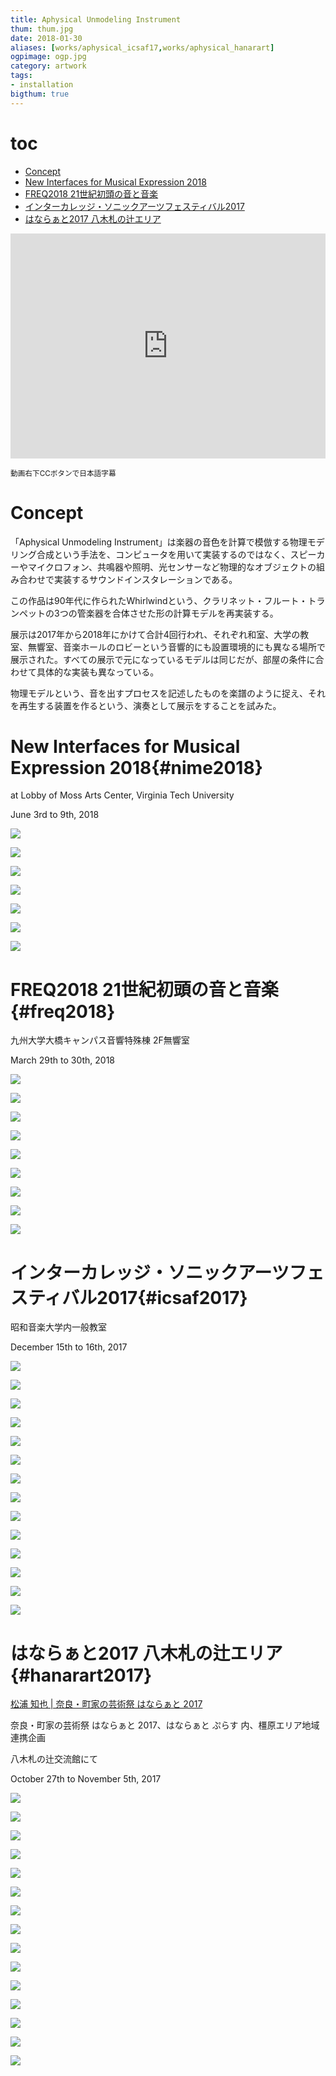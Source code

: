 ```yaml
---
title: Aphysical Unmodeling Instrument
thum: thum.jpg
date: 2018-01-30
aliases: [works/aphysical_icsaf17,works/aphysical_hanarart]
ogpimage: ogp.jpg
category: artwork
tags:
- installation
bigthum: true
---
```


# toc

- [Concept](#concept)
- [New Interfaces for Musical Expression 2018](#nime2018)
- [FREQ2018 21世紀初頭の音と音楽](#freq2018)
- [インターカレッジ・ソニックアーツフェスティバル2017](#icsaf2017)
- [はならぁと2017 八木札の辻エリア](#hanarart2017)

<iframe src="https://player.vimeo.com/video/253094723?color=ffffff" frameborder="0" webkitallowfullscreen mozallowfullscreen allowfullscreen style ="width:100%; min-height:360px; max-height:400px;"></iframe>

<small>動画右下CCボタンで日本語字幕</small>

# Concept

「Aphysical Unmodeling Instrument」は楽器の音色を計算で模倣する物理モデリング合成という手法を、コンピュータを用いて実装するのではなく、スピーカーやマイクロフォン、共鳴器や照明、光センサーなど物理的なオブジェクトの組み合わせで実装するサウンドインスタレーションである。

この作品は90年代に作られたWhirlwindという、クラリネット・フルート・トランペットの3つの管楽器を合体させた形の計算モデルを再実装する。

展示は2017年から2018年にかけて合計4回行われ、それぞれ和室、大学の教室、無響室、音楽ホールのロビーという音響的にも設置環境的にも異なる場所で展示された。すべての展示で元になっているモデルは同じだが、部屋の条件に合わせて具体的な実装も異なっている。

物理モデルという、音を出すプロセスを記述したものを楽譜のように捉え、それを再生する装置を作るという、演奏として展示をすることを試みた。


# New Interfaces for Musical Expression 2018{#nime2018}

at Lobby of Moss Arts Center, Virginia Tech University

June 3rd to 9th, 2018

![](aui-nime2018-1.jpg)

![](aui-nime2018-2.jpg)

![](aui-nime2018-3.jpg)

![](aui-nime2018-4.jpg)

![](aui-nime2018-5.jpg)

![](aui-nime2018-6.jpg)

![](aui-nime2018-7.jpg)


# FREQ2018 21世紀初頭の音と音楽{#freq2018}

九州大学大橋キャンパス音響特殊棟 2F無響室

March 29th to 30th, 2018

![](aui-freq2018-1.jpg)

![](aui-freq2018-2.jpg)

![](aui-freq2018-3.jpg)

![](aui-freq2018-4.jpg)

![](aui-freq2018-5.jpg)

![](aui-freq2018-6.jpg)

![](aui-freq2018-7.jpg)

![](aui-freq2018-8.jpg)

![](aui-freq2018-9.jpg)

# インターカレッジ・ソニックアーツフェスティバル2017{#icsaf2017}

昭和音楽大学内一般教室

December 15th to 16th, 2017

![](icsaf1.JPG)

![](icsaf2.JPG)

![](icsaf4.JPG)

![](icsaf5.JPG)

![](icsaf6.JPG)

![](icsaf7.JPG)

![](icsaf8.JPG)

![](icsaf9.JPG)

![](icsaf10.JPG)

![](icsaf11.JPG)

![](icsaf12.JPG)

![](icsaf13.JPG)

![](icsaf14.JPG)

![](icsaf15.JPG)

# はならぁと2017 八木札の辻エリア{#hanarart2017}

[松浦 知也 | 奈良・町家の芸術祭 はならぁと 2017](https://hanarart.jp/2017/archives/2185)

奈良・町家の芸術祭 はならぁと 2017、はならぁと ぷらす 内、橿原エリア地域連携企画

八木札の辻交流館にて

October 27th to November 5th, 2017

![](aui-hanarart2017-1.jpg)

![](aui-hanarart2017-2.jpg)

![](aui-hanarart2017-3.jpg)

![](aui-hanarart2017-4.jpg)

![](aui-hanarart2017-5.jpg)

![](aui-hanarart2017-6.jpg)

![](aui-hanarart2017-7.jpg)

![](aui-hanarart2017-8.jpg)

![](aui-hanarart2017-9.jpg)

![](aui-hanarart2017-10.jpg)

![](aui-hanarart2017-11.jpg)

![](aui-hanarart2017-12.jpg)

![](aui-hanarart2017-13.jpg)

![](aui-hanarart2017-14.jpg)

![](aui-hanarart2017-15.jpg)

